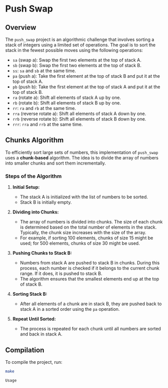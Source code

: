 # Push Swap

## Overview

The `push_swap` project is an algorithmic challenge that involves sorting a stack of integers using a limited set of operations. The goal is to sort the stack in the fewest possible moves using the following operations:

- `sa` (swap a): Swap the first two elements at the top of stack A.
- `sb` (swap b): Swap the first two elements at the top of stack B.
- `ss`: `sa` and `sb` at the same time.
- `pa` (push a): Take the first element at the top of stack B and put it at the top of stack A.
- `pb` (push b): Take the first element at the top of stack A and put it at the top of stack B.
- `ra` (rotate a): Shift all elements of stack A up by one.
- `rb` (rotate b): Shift all elements of stack B up by one.
- `rr`: `ra` and `rb` at the same time.
- `rra` (reverse rotate a): Shift all elements of stack A down by one.
- `rrb` (reverse rotate b): Shift all elements of stack B down by one.
- `rrr`: `rra` and `rrb` at the same time.

## Chunks Algorithm

To efficiently sort large sets of numbers, this implementation of `push_swap` uses a **chunk-based** algorithm. The idea is to divide the array of numbers into smaller chunks and sort them incrementally.

### Steps of the Algorithm

1. **Initial Setup:**
   - The stack A is initialized with the list of numbers to be sorted.
   - Stack B is initially empty.

2. **Dividing into Chunks:**
   - The array of numbers is divided into chunks. The size of each chunk is determined based on the total number of elements in the stack. Typically, the chunk size increases with the size of the array.
   - For example, if sorting 100 elements, chunks of size 15 might be used; for 500 elements, chunks of size 30 might be used.

3. **Pushing Chunks to Stack B:**
   - Numbers from stack A are pushed to stack B in chunks. During this process, each number is checked if it belongs to the current chunk range. If it does, it is pushed to stack B.
   - The algorithm ensures that the smallest elements end up at the top of stack B.

4. **Sorting Stack B:**
   - After all elements of a chunk are in stack B, they are pushed back to stack A in a sorted order using the `pa` operation.

5. **Repeat Until Sorted:**
   - The process is repeated for each chunk until all numbers are sorted and back in stack A.


## Compilation

To compile the project, run:

```bash
make

Usage
